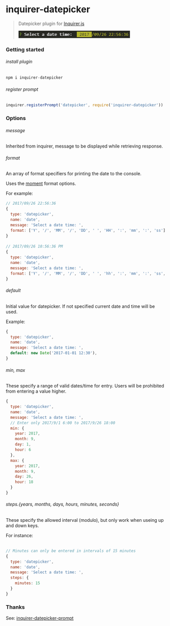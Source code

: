 # inquirer-datepicker

>
>Datepicker plugin for [Inquirer.js](https://github.com/SBoudrias/Inquirer.js)
>
>![Datetime prompt](datepicker.png)

### Getting started
###### install plugin
```javascript
npm i inquirer-datepicker
```

###### register prompt
```javascript
inquirer.registerPrompt('datepicker', require('inquirer-datepicker'))
```

### Options
###### message

Inherited from inquirer, message to be displayed while retrieving response.

###### format

An array of format specifiers for printing the date to the console.

Uses the [moment](https://github.com/moment/moment) format options.

For example:

```Javascript
// 2017/09/26 22:56:36
{
  type: 'datepicker',
  name: 'date',
  message: 'Select a date time: ',
  format: ['Y', '/', 'MM', '/', 'DD', ' ', 'HH', ':', 'mm', ':', 'ss']
}

// 2017/09/26 10:56:36 PM
{
  type: 'datepicker',
  name: 'date',
  message: 'Select a date time: ',
  format: ['Y', '/', 'MM', '/', 'DD', ' ', 'hh', ':', 'mm', ':', 'ss', ' ', 'A']
}
```

###### default

Initial value for datepicker. If not specified current date and time will be used.

Example:
```javascript
{
  type: 'datepicker',
  name: 'date',
  message: 'Select a date time: ',
  default: new Date('2017-01-01 12:30'),
}
```

###### min, max

These specify a range of valid dates/time for entry.  Users will be
prohibited from entering a value higher.

```Javascript
{
  type: 'datepicker',
  name: 'date',
  message: 'Select a date time: ',
  // Enter only 2017/9/1 6:00 to 2017/9/26 18:00
  min: {
    year: 2017,
    month: 9,
    day: 1,
    hour: 6
  },
  max: {
    year: 2017,
    month: 9,
    day: 26,
    hour: 18
  }
}
```

###### steps.{years, months, days, hours, minutes, seconds}

These specify the allowed interval (modulo), but only work when useing up and down keys.

For instance:

```Javascript

// Minutes can only be entered in intervals of 15 minutes
{
  type: 'datepicker',
  name: 'date',
  message: 'Select a date time: ',
  steps: {
    minutes: 15
  }
}
```

### Thanks
See: [inquirer-datepicker-prompt](https://github.com/DerekTBrown/inquirer-datepicker-prompt)

